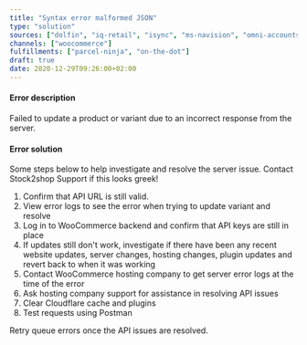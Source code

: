 ```yaml
---
title: "Syntax error malformed JSON"
type: "solution"
sources: ["dolfin", "iq-retail", "isync", "ms-navision", "omni-accounts", "pastel-partner", "sage-50cloud-pastel-xpress", "sage-200-evolution", "sage-300cloud", "sage-business-cloud-financials", "sage-evolution", "sage-one", "sage-pastel-evolution", "sap", "syspro" ]
channels: ["woocommerce"]
fulfillments: ["parcel-ninja", "on-the-dot"]
draft: true
date: 2020-12-29T09:26:00+02:00
---
```

<!-- update_variant -->
#### Error description
Failed to update a product or variant due to an incorrect response from the server.

#### Error solution
Some steps below to help investigate and resolve the server issue. Contact Stock2shop Support if this looks greek!

1. Confirm that API URL is still valid.
2. View error logs to see the error when trying to update variant and resolve
3. Log in to WooCommerce backend and confirm that API keys are still in place
4. If updates still don't work,  investigate if there have been any recent website updates, server changes, hosting changes, plugin updates and revert back to when it was working
5. Contact WooCommerce hosting company to get server error logs at the time of the error
6. Ask hosting company support for assistance in resolving API issues
7. Clear Cloudflare cache and plugins
8. Test requests using Postman

Retry queue errors once the API issues are resolved.